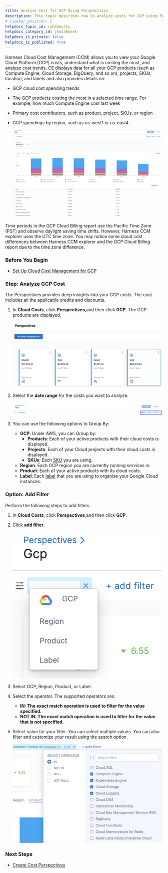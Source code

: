 ```yaml
---
title: Analyze Cost for GCP ​Using Perspectives
description: This topic describes how to analyze costs for GCP using Perspectives.
# sidebar_position: 2
helpdocs_topic_id: ryhe4aut1y
helpdocs_category_id: jkwta6oexk
helpdocs_is_private: false
helpdocs_is_published: true
---
```


Harness Cloud Cost Management (CCM) allows you to view your Google Cloud Platform (GCP) costs, understand what is costing the most, and analyze cost trends. CE displays data for all your GCP products (such as Compute Engine, Cloud Storage, BigQuery, and so on), projects, SKUs, location, and labels and also provides details on:

* GCP cloud cost spending trends
* The GCP products costing the most in a selected time range. For example, how much Compute Engine cost last week
* Primary cost contributors, such as product, project, SKUs, or region
* GCP spendings by region, such as us-west1 or us-east4
  
    ![](./static/analyze-cost-for-gcp-using-perspectives-12.png)

Time periods in the GCP Cloud Billing report use the Pacific Time Zone (PST) and observe daylight saving time shifts. However, Harness CCM explorer uses the UTC time zone. You may notice some cloud cost differences between Harness CCM explorer and the GCP Cloud Billing report due to the time zone difference.

### Before You Begin

* [Set Up Cloud Cost Management for GCP](../../1-onboard-with-cloud-cost-management/set-up-cloud-cost-management/set-up-cost-visibility-for-gcp.md)

### Step: Analyze GCP Cost

The Perspectives provides deep insights into your GCP costs. The cost includes all the applicable credits and discounts.

1. In **Cloud Costs**, click **Perspectives**,and then click **GCP**. The GCP products are displayed.
   
     ![](./static/analyze-cost-for-gcp-using-perspectives-13.png)
2. Select the **date range** for the costs you want to analyze.
   
     ![](./static/analyze-cost-for-gcp-using-perspectives-14.png)
3. You can use the following options to Group By:
	* **GCP**: Under AWS, you can Group by:
		+ **Products**: Each of your active products with their cloud costs is displayed.
		+ **Projects**: Each of your Cloud projects with their cloud costs is displayed.
		+ **SKUs**: Each [SKU](https://cloud.google.com/skus) you are using.
	* **Region**: Each GCP region you are currently running services in.
	* **Product**: Each of your active products with its cloud costs.
	* **Label**: Each [label](https://cloud.google.com/resource-manager/docs/creating-managing-labels) that you are using to organize your Google Cloud instances.

### Option: Add Filter

Perform the following steps to add filters.

1. In **Cloud Costs**, click **Perspectives**,and then click **GCP**.
2. Click **add filter**.
   
     ![](./static/analyze-cost-for-gcp-using-perspectives-15.png)

3. Select GCP, Region, Product, or Label.
4. Select the operator. The supported operators are:
	* **IN: The exact match operation is used to filter for the value specified.**
	* **NOT IN: The exact match operation is used to filter for the value that is not specified.**
5. Select value for your filter. You can select multiple values. You can also filter and customize your result using the search option.
   
     ![](./static/analyze-cost-for-gcp-using-perspectives-16.png)

### Next Steps

* [Create Cost Perspectives](../2-ccm-perspectives/1-create-cost-perspectives.md)

